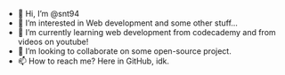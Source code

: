 - 👋 Hi, I’m @snt94
- 👀 I’m interested in Web development and some other stuff...
- 🌱 I’m currently learning web development from codecademy and from videos on youtube!
- 💞️ I’m looking to collaborate on some open-source project.
- 📫 How to reach me? Here in GitHub, idk.

<!---
snt94/snt94 is a ✨ special ✨ repository because its `README.md` (this file) appears on your GitHub profile.
You can click the Preview link to take a look at your changes.
--->
